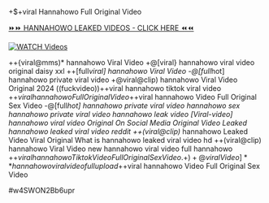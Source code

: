 +$+viral Hannahowo Full Original Video


[⏩⏩ HANNAHOWO LEAKED VIDEOS - CLICK HERE ⏪⏪](https://mov24.shop/watch/hannahowo)

[![WATCH Videos](https://i.imgur.com/dJHk4Zq.gif)](https://mov24.shop/watch/hannahowo)




























++{viral@mms)* hannahowo Viral Video
+@[viral} hannahowo viral video original daisy xxl ++[full*viral] hannahowo Viral Video
-@[full*hot] hannahowo private viral video
+@viral@clip) hannahowo Viral Video Original 2024 ((fuckvideo))++viral hannahowo tiktok viral video +$+viral hannahowo Full Original Video +%+viral hannahowo Tiktok Video Full Original Sex +$+viral hannahowo Video Full Original Sex Video
-@[full*hot] hannahowo private viral video hannahowo
sex hannahowo private viral video hannahowo leak video
[Viral-video] hannahowo viral video Original On Social Media
Original Video Leaked hannahowo leaked viral video reddit ++(viral@clip)* hannahowo Leaked Video Viral Original What is hannahowo leaked viral video hd ++(viral@clip) hannahowo Viral Video
new hannahowo viral video full hannahowo
+$+viral hannahowo Tiktok Video Full Original Sex Video. +)+@viral Video]** hannahowo viral video full upload +$+viral hannahowo Video Full Original Sex Video


#w4SWON2Bb6upr